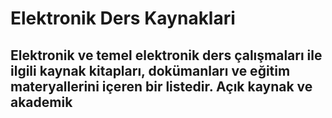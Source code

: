 # Elektronik Ders Kaynaklari

## Elektronik ve temel elektronik ders çalışmaları ile ilgili kaynak kitapları, dokümanları ve eğitim materyallerini içeren bir listedir. Açık kaynak ve akademik 


